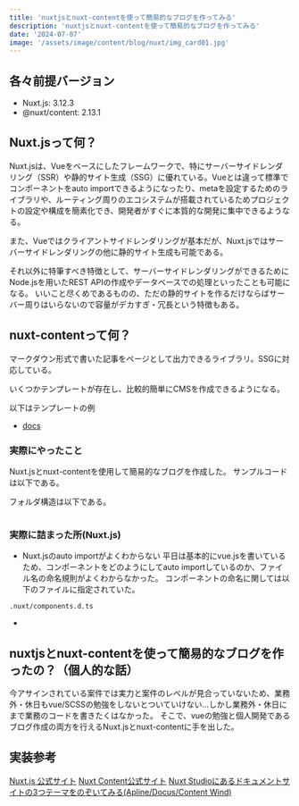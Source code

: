 ```yaml
---
title: 'nuxtjsとnuxt-contentを使って簡易的なブログを作ってみる'
description: 'nuxtjsとnuxt-contentを使って簡易的なブログを作ってみる'
date: '2024-07-07'
image: '/assets/image/content/blog/nuxt/img_card01.jpg'
---
```


## 各々前提バージョン
- Nuxt.js: 3.12.3
- @nuxt/content: 2.13.1

## Nuxt.jsって何？
Nuxt.jsは、Vueをベースにしたフレームワークで、特にサーバーサイドレンダリング（SSR）や静的サイト生成（SSG）に優れている。Vueとは違って標準でコンポーネントをauto importできるようになったり、metaを設定するためのライブラリや、ルーティング周りのエコシステムが搭載されているためプロジェクトの設定や構成を簡素化でき、開発者がすぐに本質的な開発に集中できるようなる。

また、Vueではクライアントサイドレンダリングが基本だが、Nuxt.jsではサーバーサイドレンダリングの他に静的サイト生成も可能である。

それ以外に特筆すべき特徴として、サーバーサイドレンダリングができるためにNode.jsを用いたREST APIの作成やデータベースでの処理といったことも可能になる。
いいこと尽くめであるものの、ただの静的サイトを作るだけならばサーバー周りはいらないので容量がデカすぎ・冗長という特徴もある。

## nuxt-contentって何？
マークダウン形式で書いた記事をページとして出力できるライブラリ。SSGに対応している。

いくつかテンプレートが存在し、比較的簡単にCMSを作成できるようになる。

以下はテンプレートの例
- [docs](https://github.com/nuxt-ui-pro/docs)

### 実際にやったこと
Nuxt.jsとnuxt-contentを使用して簡易的なブログを作成した。
サンプルコードは以下である。

フォルダ構造は以下である。
```

```

### 実際に詰まった所(Nuxt.js)
- Nuxt.jsのauto importがよくわからない
平日は基本的にvue.jsを書いているため、コンポーネントをどのようにしてauto importしているのか、ファイル名の命名規則がよくわからなかった。
コンポーネントの命名に関しては以下のファイルに指定されていた。
```
.nuxt/components.d.ts
```

- 


## nuxtjsとnuxt-contentを使って簡易的なブログを作ったの？（個人的な話）
今アサインされている案件では実力と案件のレベルが見合っていないため、業務外・休日もvue/SCSSの勉強をしないとついていけない...しかし業務外・休日にまで業務のコードを書きたくはなかった。
そこで、vueの勉強と個人開発であるブログ作成の両方を行えるNuxt.jsとnuxt-contentに手を出した。

## 実装参考
[Nuxt.js 公式サイト](https://nuxt.com/)
[Nuxt Content公式サイト](https://content.nuxt.com/)
[Nuxt Studioにあるドキュメントサイトの3つテーマをのぞいてみる(Apline/Docus/Content Wind)](https://www.memory-lovers.blog/entry/2023/07/16/104506)

